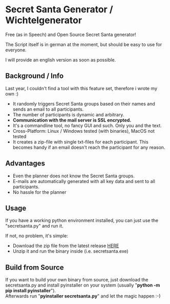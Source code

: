 # Secret Santa Generator / Wichtelgenerator

Free (as in Speech) and Open Source Secret Santa generator!

The Script itself is in german at the moment, but should be easy to use for everyone.

I will provide an english version as soon as possible.

## Background / Info

Last year, I couldn't find a tool with this feature set, therefore i wrote my own :)

- It randomly triggers Secret Santa groups based on their names and sends an email to all participants.
- The number of participants is dynamic and arbitrary.
- **Communication with the mail server is SSL encrypted.**
- It's a commandline tool, no fancy GUI and such. Only you and the text.
- Cross-Platform: Linux / Windows tested (with binaries), MacOS not tested
- It creates a zip-file with single txt-files for each participant. This becomes handy if an email doesn't reach the participant for any reason.

## Advantages

- Even the planner does not know the Secret Santa groups. 
- E-mails are automatically generated with all key data and sent to all participants.
- No hassle for the planner

## Usage

If you have a working python environment installed, you can just use the "secretsanta.py" and run it.

If not, no problem, it's simple:
- Download the zip file from the latest release [HERE](https://codeberg.org/noxis/secret_santa_generator/releases)
- Unzip it and run the binary inside (i.e. secretsanta.exe)

## Build from Source

If you want to build your own binary from source, just download the secretsanta.py and install pyinstaller on your system (usually "**python -m pip install pyinstaller**").  
Afterwards run "**pyinstaller secretsanta.py**" and let the magic happen :-)